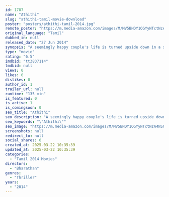 ```yaml
---
id: 1787
name: "Athithi"
slug: "athithi-tamil-movie-download"
poster: "posters/athithi-tamil-2014.jpg"
remote_poster: "https://m.media-amazon.com/images/M/MV5BNDY1OGYyNTctNzA4NS00MjRjLTk2NzQtODZmOGFkMzdiZDRmXkEyXkFqcGdeQXVyOTk3NTc2MzE@._V1_SX300.jpg"
original_language: "Tamil"
dubbed_in: null
released_date: "27 Jun 2014"
synopsis: "A seemingly happy couple's life is turned upside down in a single day when a stranger walks into their life."
type: "movie"
rating: "6.5"
imdbid: "tt3837114"
tmdbid: null
views: 0
likes: 0
dislikes: 0
author_id: 1
trailer_url: null
runtime: "135 min"
is_featured: 0
is_active: 1
is_comingsoon: 0
seo_title: "Athithi"
seo_description: "A seemingly happy couple's life is turned upside down in a single day when a stranger walks into their life."
seo_keywords: "\"Athithi\""
seo_image: "https://m.media-amazon.com/images/M/MV5BNDY1OGYyNTctNzA4NS00MjRjLTk2NzQtODZmOGFkMzdiZDRmXkEyXkFqcGdeQXVyOTk3NTc2MzE@._V1_SX300.jpg"
screenshots: null
redirect_to: null
social_shares: 0
created_at: 2025-03-22 10:35:39
updated_at: 2025-03-22 10:35:39
categories:
  - "Tamil 2014 Movies"
directors:
  - "Bharathan"
genres:
  - "Thriller"
years:
  - "2014"
---
```

